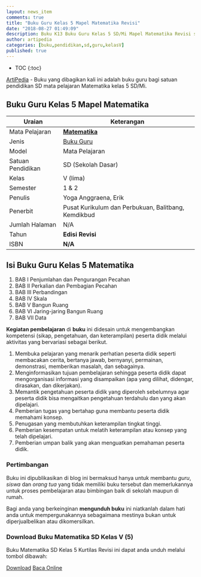 ```yaml
---
layout: news_item
comments: true
title: "Buku Guru Kelas 5 Mapel Matematika Revisi"
date: "2018-08-27 01:49:09"
description: Buku K13 Buku Guru Kelas 5 SD/Mi Mapel Matematika Revisi sebagai referensi dalam pelaksanaan pembelajaran Matematika 5 SD/Mi kelas VI.
author: artipedia
categories: [buku,pendidikan,sd,guru,kelasV]
published: true
---
```

* TOC
{:toc}

<script type="application/ld+json">
{
  "@context":"http://schema.org",
  "@type":"Book",
  "name" : "{{ page.title }}",
  "author": {
    "@type":"Person",
    "name":"Yoga Anggraena, Erik"},
  "url" : "{{ site.url }}{{ page.url }}",
  "workExample" : [{
    "@type": "Book",
    "isbn": "N/A",
    "bookEdition": "Revisi 2018",
    "bookFormat": "http://schema.org/Hardcover",
    "potentialAction":{
    "@type":"ReadAction",
    "target":
      {
        "@type":"EntryPoint",
        "urlTemplate":"{{ site.url }}{{ page.url }}",
        "actionPlatform":[
          "http://schema.org/DesktopWebPlatform",
          "http://schema.org/IOSPlatform",
          "http://schema.org/AndroidPlatform"
        ]
      }
      }
    }
    ]
    }
 
</script>

[ArtiPedia](/ "ArtiPedia") - Buku yang dibagikan kali ini adalah buku guru bagi satuan pendidikan SD mata pelajaran Matematika kelas 5 SD/Mi.

## Buku Guru Kelas 5 Mapel Matematika

|Uraian|Keterangan|
| --- | --- |
|Mata Pelajaran|<a href="/wiki/buku-guru-kelas-5-sd-mapel-matematika-revisi.html" title="Buku Guru Kelas 5 SD/Mi Mapel Matematika Revisi"><strong>Matematika</strong></a>|
|Jenis|<a href="/buku" title="Buku Guru" target="_blank">Buku Guru</a>|
|Model|Mata Pelajaran|
|Satuan Pendidikan|SD (Sekolah Dasar)|
Kelas|V (lima)|
|Semester|1 & 2|
Penulis|Yoga Anggraena, Erik|
|Penerbit|Pusat Kurikulum dan Perbukuan, Balitbang, Kemdikbud|
|Jumlah Halaman|N/A|
|Tahun|<strong>Edisi Revisi</strong>|
|ISBN|<strong>N/A</strong>|

## Isi Buku Guru Kelas 5 Matematika
1. BAB I Penjumlahan dan Pengurangan Pecahan
2. BAB II Perkalian dan Pembagian Pecahan
3. BAB III Perbandingan
4. BAB IV Skala
5. BAB V Bangun Ruang
6. BAB VI Jaring-jaring Bangun Ruang
5. BAB VII Data

<b>Kegiatan pembelajaran</b> di <b>buku</b> ini didesain untuk mengembangkan kompetensi (sikap, pengetahuan, dan keterampilan) peserta didik melalui aktivitas yang bervariasi sebagai berikut.
<ol><li>Membuka pelajaran yang menarik perhatian peserta didik seperti membacakan cerita, bertanya jawab, bernyanyi, permainan, demonstrasi, memberikan masalah, dan sebagainya.</li><li>Menginformasikan tujuan pembelajaran sehingga peserta didik dapat mengorganisasi informasi yang disampaikan (apa yang dilihat, didengar, dirasakan, dan dikerjakan).</li><li>Memantik pengetahuan peserta didik yang diperoleh sebelumnya agar peserta didik bisa mengaitkan pengetahuan terdahulu dan yang akan dipelajari.</li><li>Pemberian tugas yang bertahap guna membantu peserta didik memahami konsep.</li><li>Penugasan yang membutuhkan keterampilan tingkat tinggi.</li><li>Pemberian kesempatan untuk melatih keterampilan atau konsep yang telah dipelajari.</li><li>Pemberian umpan balik yang akan menguatkan pemahaman peserta didik.</li></ol>
  
### Pertimbangan
Buku ini dipublikasikan di blog ini bermaksud hanya untuk membantu _guru_, _siswa_ dan _orang tua_ yang tidak memiliki buku tersebut dan memerlukannya untuk proses pembelajaran atau bimbingan baik di sekolah maupun di rumah.

Bagi anda yang berkeinginan <b>mengunduh buku</b> ini niatkanlah dalam hati anda untuk mempergunakannya sebagaimana mestinya bukan untuk diperjualbelikan atau dikomersilkan.
  
### Download Buku Matematika SD Kelas V (5)
Buku Matematika SD Kelas 5 Kurtilas Revisi ini dapat anda unduh melalui tombol dibawah:
<p class="center"><a class="button download" href="https://docs.google.com/uc?export=download&id=1tVuh2-tsFXtlstVokIsvU6S4aUXyhbXS" rel="nofollow" target="_blank" title="Download">Download</a>
<a class="button demo open-dialog" href="https://drive.google.com/file/d/1tVuh2-tsFXtlstVokIsvU6S4aUXyhbXS/preview" Title="Baca Online" rel="nofollow">Baca Online</a></p>
